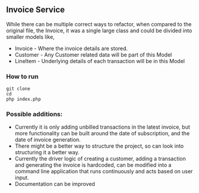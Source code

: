## Invoice Service

While there can be multiple correct ways to refactor, when compared to the original file,
the Invoice, it was a single large class and could be divided into smaller models like,

- Invoice - Where the invoice details are stored.
- Customer - Any Customer related data will be part of this Model
- LineItem - Underlying details of each transaction will be in this Model

### How to run

```
git clone
cd
php index.php
```

### Possible additions:

- Currently it is only adding unbilled transactions in the latest invoice, but more functionality can be built around the date of subscription, and the date of invoice generation.
- There might be a better way to structure the project, so can look into structuring it a better way.
- Currently the driver logic of creating a customer, adding a transaction and generating the invoice is hardcoded, can be modified into a command line application that runs continuously and acts based on user input.
- Documentation can be improved
